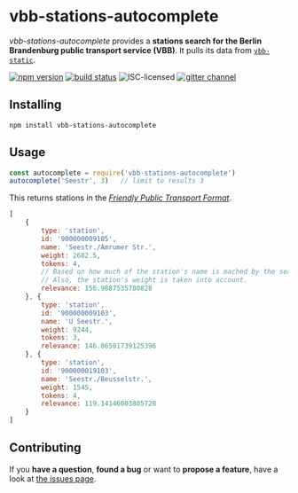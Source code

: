 # vbb-stations-autocomplete

*vbb-stations-autocomplete* provides a **stations search for the Berlin Brandenburg public transport service (VBB)**. It pulls its data from [`vbb-static`](https://github.com/derhuerst/vbb-static).

[![npm version](https://img.shields.io/npm/v/vbb-stations-autocomplete.svg)](https://www.npmjs.com/package/vbb-stations-autocomplete)
[![build status](https://img.shields.io/travis/derhuerst/vbb-stations-autocomplete.svg)](https://travis-ci.org/derhuerst/vbb-stations-autocomplete)
![ISC-licensed](https://img.shields.io/github/license/derhuerst/vbb-stations-autocomplete.svg)
[![gitter channel](https://badges.gitter.im/derhuerst/vbb-rest.svg)](https://gitter.im/derhuerst/vbb-rest)


## Installing

```shell
npm install vbb-stations-autocomplete
```


## Usage

```javascript
const autocomplete = require('vbb-stations-autocomplete')
autocomplete('Seestr', 3)   // limit to results 3
```

This returns stations in the [*Friendly Public Transport Format*](https://github.com/public-transport/friendly-public-transport-format).

```javascript
[
	{
		type: 'station',
		id: '900000009105',
		name: 'Seestr./Amrumer Str.',
		weight: 2682.5,
		tokens: 4,
		// Based on how much of the station's name is mached by the search query.
		// Also, the station's weight is taken into account.
		relevance: 156.9887535780828
	}, {
		type: 'station',
		id: '900000009103',
		name: 'U Seestr.',
		weight: 9244,
		tokens: 3,
		relevance: 146.86501739125396
	}, {
		type: 'station',
		id: '900000019103',
		name: 'Seestr./Beusselstr.',
		weight: 1545,
		tokens: 4,
		relevance: 119.14146003805728
	}
]
```


## Contributing

If you **have a question**, **found a bug** or want to **propose a feature**, have a look at [the issues page](https://github.com/derhuerst/vbb-stations-autocomplete/issues).
